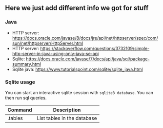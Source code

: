 ## Here we just add different info we got for stuff

### Java

- HTTP server: https://docs.oracle.com/javase/8/docs/jre/api/net/httpserver/spec/com/sun/net/httpserver/HttpServer.html
- HTTP server: https://stackoverflow.com/questions/3732109/simple-http-server-in-java-using-only-java-se-api
- Sqlite: https://docs.oracle.com/javase/7/docs/api/java/sql/package-summary.html
- Sqlite java: https://www.tutorialspoint.com/sqlite/sqlite_java.html

### Sqlite usage

You can start an interactive sqlite session with `sqlite3 database`. You can then run sql queries.

| Command | Description                 |
|---------|-----------------------------|
| .tables | List tables in the database |
